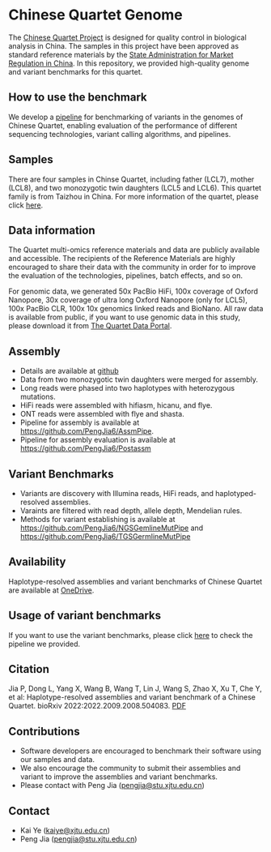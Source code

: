 # Chinese Quartet Genome

The [Chinese Quartet Project](http://chinese-quartet.org/) is designed for quality control in biological analysis in China. The samples 
in this project have been approved as standard reference materials by 
the [State Administration for Market Regulation in China](https://www.samr.gov.cn/). In this repository,
we provided high-quality genome and variant benchmarks for this quartet.

## How to use the benchmark
   We develop a [pipeline](/benchmarks/README.md) for benchmarking of variants in the genomes of 
Chinese Quartet, enabling evaluation of the performance of 
different sequencing technologies, variant calling algorithms, and pipelines. 

## Samples 
There are four samples in Chinse Quartet, including father (LCL7), mother (LCL8), and two monozygotic 
twin daughters (LCL5 and LCL6). This quartet family is from Taizhou in China. For more information of the quartet, 
please click [here](http://chinese-quartet.org/). 



## Data information
The Quartet multi-omics reference materials and data are publicly available and accessible. 
The recipients of the Reference Materials are highly encouraged to share their data with the 
community in order for to improve the evaluation of the technologies, pipelines, batch effects, and so on.

For genomic data, we generated 50x PacBio HiFi, 100x coverage of Oxford Nanopore, 30x coverage of ultra 
long Oxford Nanopore (only for LCL5), 100x PacBio CLR, 100x 10x genomics linked reads and BioNano. 
All raw data is available from public, if you want to use genomic data in this study, please download it from 
[The Quartet Data Portal](https://chinese-quartet.org/#/data/download/quartet-genomics).
## Assembly 
* Details are available at [github](/docs/assm_stat.md)
* Data from two monozygotic twin daughters were merged for assembly.
* Long reads were phased into two haplotypes with heterozygous mutations.
* HiFi reads were assembled with hifiasm, hicanu, and flye.
* ONT reads were assembled with flye and shasta.
* Pipeline for assembly is available at https://github.com/PengJia6/AssmPipe.
* Pipeline for assembly evaluation is available at https://github.com/PengJia6/Postassm

## Variant Benchmarks
* Variants are discovery with Illumina reads, HiFi reads, and haplotyped-resolved assemblies.
* Varaints are filtered with read depth, allele depth, Mendelian rules.
* Methods for variant establishing is available at https://github.com/PengJia6/NGSGemlineMutPipe and https://github.com/PengJia6/TGSGermlineMutPipe

## Availability
Haplotype-resolved assemblies and variant benchmarks of Chinese Quartet are available at [OneDrive](https://stuxjtueducn-my.sharepoint.com/:f:/g/personal/pengjia_stu_xjtu_edu_cn/Eqc2HjImbKFHiJHluAbLH68Bm6wzmY25v48y3kjVg5iRvg?e=g784Aw).

## Usage of variant benchmarks
If you want to use the variant benchmarks, please click [here](/benchmarks) to check the pipeline we provided.
## Citation
  Jia P, Dong L, Yang X, Wang B, Wang T, Lin J, Wang S, Zhao X, Xu T, Che Y, et al: Haplotype-resolved assemblies and variant benchmark of a Chinese Quartet. bioRxiv 2022:2022.2009.2008.504083. [PDF](https://www.biorxiv.org/content/10.1101/2022.09.08.504083v1.full.pdf)

## Contributions 

* Software developers are encouraged to benchmark their software using our samples and data.
* We also encourage the community to submit their assemblies and variant to improve the assemblies and variant benchmarks. 
* Please contact with Peng Jia (pengjia@stu.xjtu.edu.cn)



## Contact

* Kai Ye (kaiye@xjtu.edu.cn)
* Peng Jia (pengjia@stu.xjtu.edu.cn)
